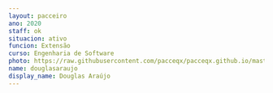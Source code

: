 ```yaml
---
layout: pacceiro
ano: 2020
staff: ok
situacion: ativo
funcion: Extensão
curso: Engenharia de Software
photo: https://raw.githubusercontent.com/pacceqx/pacceqx.github.io/master/assets/pic/bolsistas/pacce (8).png
name: douglasaraujo
display_name: Douglas Araújo
---
```


